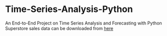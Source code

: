 # Time-Series-Analysis-Python
An End-to-End Project on Time Series Analysis and Forecasting with Python
Superstore sales data can be downloaded from [here](https://github.com/abd1007/Time-Series-Analysis-Python/blob/master/Superstore.xls)
